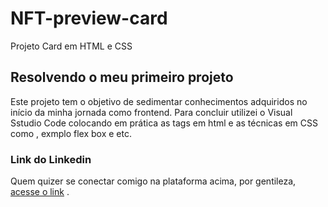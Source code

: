 # NFT-preview-card
Projeto Card em HTML e CSS

## Resolvendo o meu primeiro projeto
Este projeto tem o objetivo de sedimentar conhecimentos adquiridos no início da minha jornada como frontend. 
Para concluir utilizei o Visual Sstudio Code colocando em prática as tags em html e as técnicas em CSS como , exmplo flex box e etc.

### Link do Linkedin
Quem quizer se conectar comigo na plataforma acima, por gentileza, [acesse o link](https://www.linkedin.com/in/hudson-dos-santos-retonde-5b817b104/) .
